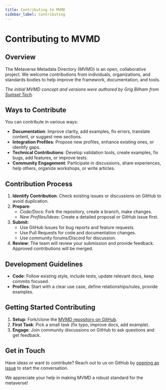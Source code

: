 ```yaml
---
title: Contributing to MVMD
sidebar_label: Contributing
---
```


# Contributing to MVMD

## Overview

The Metaverse Metadata Directory (MVMD) is an open, collaborative project. We welcome contributions from individuals, organizations, and standards bodies to help improve the framework, documentation, and tools.

*The initial MVMD concept and versions were authored by Grig Bilham from [Sumset Tech](./supporters/sumset-tech).*

## Ways to Contribute

You can contribute in various ways:

* **Documentation**: Improve clarity, add examples, fix errors, translate content, or suggest new sections.
* **Integration Profiles**: Propose new profiles, enhance existing ones, or identify gaps.
* **Technical Contributions**: Develop validation tools, create examples, fix bugs, add features, or improve tests.
* **Community Engagement**: Participate in discussions, share experiences, help others, organize workshops, or write articles.

## Contribution Process

1. **Identify Contribution**: Check existing issues or discussions on GitHub to avoid duplication.
2. **Prepare**:
   * *Code/Docs*: Fork the repository, create a branch, make changes.
   * *New Profiles/Ideas*: Create a detailed proposal or GitHub issue first.
3. **Submit**:
   * Use GitHub Issues for bug reports and feature requests.
   * Use Pull Requests for code and documentation changes.
   * Use community forums/Discord for discussion.
4. **Review**: The team will review your submission and provide feedback. Approved contributions will be merged.

## Development Guidelines

* **Code**: Follow existing style, include tests, update relevant docs, keep commits focused.
* **Profiles**: Start with a clear use case, define relationships/rules, provide examples.

## Getting Started Contributing

1. **Setup**: Fork/clone the [MVMD repository on GitHub](https://github.com/mvmd-org/mvmd-site).
2. **First Task**: Pick a small task (fix typo, improve docs, add example).
3. **Engage**: Join community discussions on GitHub to ask questions and get feedback.

## Get in Touch

Have ideas or want to contribute? Reach out to us on GitHub by [opening an issue](https://github.com/mvmd-org/mvmd-site/issues/new) to start the conversation.

We appreciate your help in making MVMD a robust standard for the metaverse! 